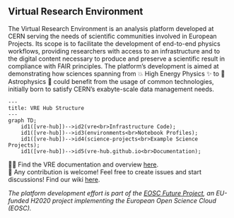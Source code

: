 ## Virtual Research Environment

The Virtual Research Environment is an analysis platform developed at CERN serving the needs of scientific communities involved in European Projects. Its scope is to facilitate the development of end-to-end physics workflows, providing researchers with access to an infrastructure and to the digital content necessary to produce and preserve a scientific result in compliance with FAIR principles. The platform’s development is aimed at demonstrating how sciences spanning from :collision: High Energy Physics :sparkles: to :satellite: Astrophysics :telescope: could benefit from the usage of common technologies, initially born to satisfy CERN’s exabyte-scale data management needs.

```mermaid
---
title: VRE Hub Structure
---
graph TD;
    id1([vre-hub])-->id2(vre<br>Infrastructure Code);
    id1([vre-hub])-->id3(environments<br>Notebook Profiles);
    id1([vre-hub])-->id4(science-projects<br>Example Science Projects);
    id1([vre-hub])-->id5(vre-hub.github.io<br>Documentation);  
```

👩‍💻 Find the VRE documentation and overview [here](https://vre-hub.github.io/).  
🌈 Any contribution is welcome! Feel free to create issues and start discussions! Find our wiki [here](https://github.com/vre-hub/vre/wiki).  

*The platform development effort is part of the [EOSC Future Project](https://eoscfuture.eu), an EU-funded H2020 project implementing the European Open Science Cloud (EOSC).*
